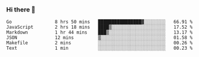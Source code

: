 ### Hi there 👋

<!--
**yeya24/yeya24** is a ✨ _special_ ✨ repository because its `README.md` (this file) appears on your GitHub profile.

Here are some ideas to get you started:

- 🔭 I’m currently working on ...
- 🌱 I’m currently learning ...
- 👯 I’m looking to collaborate on ...
- 🤔 I’m looking for help with ...
- 💬 Ask me about ...
- 📫 How to reach me: ...
- 😄 Pronouns: ...
- ⚡ Fun fact: ...
-->

<!--START_SECTION:waka-->

```text
Go                8 hrs 50 mins   ████████████████▓░░░░░░░░   66.91 %
JavaScript        2 hrs 18 mins   ████▒░░░░░░░░░░░░░░░░░░░░   17.52 %
Markdown          1 hr 44 mins    ███▒░░░░░░░░░░░░░░░░░░░░░   13.17 %
JSON              12 mins         ▒░░░░░░░░░░░░░░░░░░░░░░░░   01.58 %
Makefile          2 mins          ░░░░░░░░░░░░░░░░░░░░░░░░░   00.26 %
Text              1 min           ░░░░░░░░░░░░░░░░░░░░░░░░░   00.23 %
```

<!--END_SECTION:waka-->
